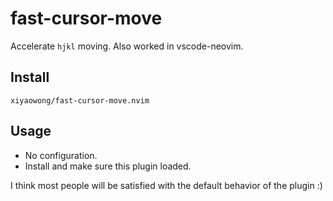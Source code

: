 # fast-cursor-move

Accelerate `hjkl` moving. Also worked in vscode-neovim.

## Install

`xiyaowong/fast-cursor-move.nvim`

## Usage

- No configuration.
- Install and make sure this plugin loaded.

I think most people will be satisfied with the default behavior of the plugin :)
